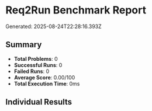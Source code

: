# Req2Run Benchmark Report

Generated: 2025-08-24T22:28:16.393Z

## Summary
- **Total Problems**: 0
- **Successful Runs**: 0
- **Failed Runs**: 0
- **Average Score**: 0.00/100
- **Total Execution Time**: 0ms

## Individual Results

